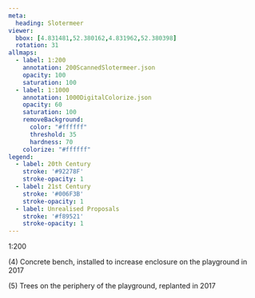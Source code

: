 ```yaml
---
meta:
  heading: Slotermeer
viewer:
  bbox: [4.831481,52.380162,4.831962,52.380398]
  rotation: 31
allmaps:
  - label: 1:200
    annotation: 200ScannedSlotermeer.json
    opacity: 100
    saturation: 100
  - label: 1:1000
    annotation: 1000DigitalColorize.json
    opacity: 60
    saturation: 100
    removeBackground:
      color: "#ffffff"
      threshold: 35
      hardness: 70
    colorize: "#ffffff"
legend:
  - label: 20th Century
    stroke: '#92278F'
    stroke-opacity: 1
  - label: 21st Century
    stroke: '#006F3B'
    stroke-opacity: 1
  - label: Unrealised Proposals
    stroke: '#f89521'
    stroke-opacity: 1
---
```

1:200

(4) Concrete bench, installed to increase enclosure on the playground in 2017

(5) Trees on the periphery of the playground, replanted in 2017